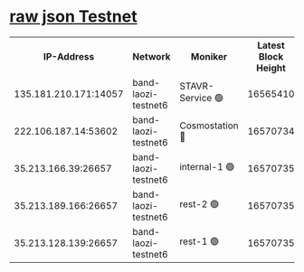 
[raw json Testnet](https://rpc-check.bandt.stavr.tech/bandt/rpcbandt_result.json)
=

<table><tr><th>IP-Address</th><th>Network</th><th>Moniker</th><th>Latest Block Height</th><th>Earliest Block Height</th><th>Catching Up</th><th>Tx Index</th><th>Voting Power</th><th>Scan Time</th></tr><tr><td>135.181.210.171:14057</td><td>band-laozi-testnet6</td><td>STAVR-Service 🟢</td><td>16565410</td><td>15322501</td><td>False</td><td>on</td><td>0</td><td>2024-03-08T01:43:58.286706125UTC</td></tr><tr><td>222.106.187.14:53602</td><td>band-laozi-testnet6</td><td>Cosmostation 🔴</td><td>16570734</td><td>15423001</td><td>False</td><td>on</td><td>2203670</td><td>2024-03-08T01:43:59.613864667UTC</td></tr><tr><td>35.213.166.39:26657</td><td>band-laozi-testnet6</td><td>internal-1 🟢</td><td>16570735</td><td>16470735</td><td>False</td><td>on</td><td>0</td><td>2024-03-08T01:44:00.458454025UTC</td></tr><tr><td>35.213.189.166:26657</td><td>band-laozi-testnet6</td><td>rest-2 🟢</td><td>16570735</td><td>16470735</td><td>False</td><td>on</td><td>0</td><td>2024-03-08T01:44:01.301497083UTC</td></tr><tr><td>35.213.128.139:26657</td><td>band-laozi-testnet6</td><td>rest-1 🟢</td><td>16570735</td><td>16470735</td><td>False</td><td>on</td><td>0</td><td>2024-03-08T01:44:02.154436069UTC</td></tr></table>
